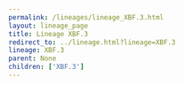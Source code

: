 ```yaml
---
permalink: /lineages/lineage_XBF.3.html
layout: lineage_page
title: Lineage XBF.3
redirect_to: ../lineage.html?lineage=XBF.3
lineage: XBF.3
parent: None
children: ['XBF.3']
---
```

